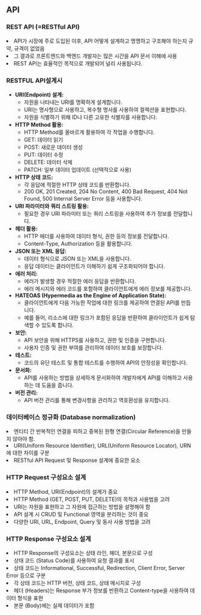 ## API

### REST API (=RESTful API)

<div class="content-box">
<li> API가 시장에 주로 도입된 이후, API 어떻게 설계하고 명명하고 구조해야 하는지 규약, 규격이 없었음</li>
<li> 그 결과로 프론트엔드와 백엔드 개발자는 많은 시간을 API 문서 이해에 사용</li>
<li> REST API는 효율적인 목적으로 개발되어 널리 사용됩니다. </li>
</div>

### RESTFUL API설계시 

<ul>
  <li><strong>URI(Endpoint) 설계:</strong>
    <ul>
      <li>자원을 나타내는 URI를 명확하게 설계합니다.</li>
      <li>URI는 명사형으로 사용하고, 복수형 명사를 사용하여 컬렉션을 표현합니다.</li>
      <li>자원을 식별하기 위해 ID나 다른 고유한 식별자를 사용합니다.</li>
    </ul>
  </li>
  <li><strong>HTTP Method 활용:</strong>
    <ul>
      <li>HTTP Method를 올바르게 활용하여 각 작업을 수행합니다.</li>
      <li>GET: 데이터 읽기</li>
      <li>POST: 새로운 데이터 생성</li>
      <li>PUT: 데이터 수정</li>
      <li>DELETE: 데이터 삭제</li>
      <li>PATCH: 일부 데이터 업데이트 (선택적으로 사용)</li>
    </ul>
  </li>
  <li><strong>HTTP 상태 코드:</strong>
    <ul>
      <li>각 응답에 적절한 HTTP 상태 코드를 반환합니다.</li>
      <li>200 OK, 201 Created, 204 No Content, 400 Bad Request, 404 Not Found, 500 Internal Server Error 등을 사용합니다.</li>
    </ul>
  </li>
  <li><strong>URI 파라미터와 쿼리 스트링 활용:</strong>
    <ul>
      <li>필요한 경우 URI 파라미터 또는 쿼리 스트링을 사용하여 추가 정보를 전달합니다.</li>
    </ul>
  </li>
  <li><strong>헤더 활용:</strong>
    <ul>
      <li>HTTP 헤더를 사용하여 데이터 형식, 권한 등의 정보를 전달합니다.</li>
      <li>Content-Type, Authorization 등을 활용합니다.</li>
    </ul>
  </li>
  <li><strong>JSON 또는 XML 응답:</strong>
    <ul>
      <li>데이터 형식으로 JSON 또는 XML을 사용합니다.</li>
      <li>응답 데이터는 클라이언트가 이해하기 쉽게 구조화되어야 합니다.</li>
    </ul>
  </li>
  <li><strong>에러 처리:</strong>
    <ul>
      <li>에러가 발생할 경우 적절한 에러 응답을 반환합니다.</li>
      <li>에러 메시지와 에러 코드를 포함하여 클라이언트에게 에러 정보를 제공합니다.</li>
    </ul>
  </li>
  <li><strong>HATEOAS (Hypermedia as the Engine of Application State):</strong>
    <ul>
      <li>클라이언트에게 다음 가능한 작업에 대한 링크를 제공하여 연결된 API를 만듭니다.</li>
      <li>예를 들어, 리소스에 대한 링크가 포함된 응답을 반환하여 클라이언트가 쉽게 탐색할 수 있도록 합니다.</li>
    </ul>
  </li>
  <li><strong>보안:</strong>
    <ul>
      <li>API 보안을 위해 HTTPS를 사용하고, 권한 및 인증을 구현합니다.</li>
      <li>사용자 인증 및 권한 부여를 관리하여 데이터 보호를 보장합니다.</li>
    </ul>
  </li>
  <li><strong>테스트:</strong>
    <ul>
      <li>코드의 유단 테스트 및 통합 테스트를 수행하여 API의 안정성을 확인합니다.</li>
    </ul>
  </li>
  <li><strong>문서화:</strong>
    <ul>
      <li>API를 사용하는 방법을 상세하게 문서화하여 개발자에게 API를 이해하고 사용하는 데 도움을 줍니다.</li>
    </ul>
  </li>
  <li><strong>버전 관리:</strong>
    <ul>
      <li>API 버전 관리를 통해 변경사항을 관리하고 역호환성을 유지합니다.</li>
    </ul>
  </li>
</ul>


### 데이터베이스 정규화 (Database normalization)

<li> 엔티티 간 반복적인 연결을 피하고 중복된 원형 연결(Circular Reference)을 만들지 않아야 함.</li>
<li> URI(Uniform Resource Identifier), URL(Uniform Resource Locator), URN에 대한 차이를 구분</li>
<li> RESTful API Request 및 Response 설계에 중요한 요소</li>

### HTTP Request 구성요소 설계

<li>HTTP Method, URI(Endpoint)의 설계가 중요</li>
<li>HTTP Method (GET, POST, PUT, DELETE)의 목적과 사용법을 고려</li>
<li>URI는 자원을 표현하고 그 자원에 접근하는 방법을 설명해야 함</li>
<li>API 설계 시 CRUD 및 Functional 영역을 분리하는 것이 중요</li>
<li>다양한 URI, URL, Endpoint, Query 및 동사 사용 방법을 고려</li>

### HTTP Response 구성요소 설계

<li>HTTP Response의 구성요소는 상태 라인, 헤더, 본문으로 구성</li>
<li>상태 코드 (Status Code)를 사용하여 요청 결과를 표시</li>
<li>상태 코드는 Informational, Successful, Redirection, Client Error, Server Error 등으로 구분</li>
<li>각 상태 코드는 HTTP 버전, 상태 코드, 상태 메시지로 구성</li>
<li>헤더 (Headers)는 Response 부가 정보를 반환하고 Content-type을 사용하여 데이터 형식을 표현</li>
<li>본문 (Body)에는 실제 데이터가 포함</li>